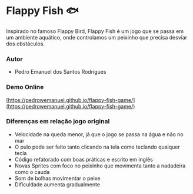# Flappy Fish 🐟

Inspirado no famoso Flappy Bird, Flappy Fish é um jogo que se passa em um ambiente aquático, onde controlamos um peixinho que precisa desviar dos obstáculos.

### Autor

- Pedro Emanuel dos Santos Rodrigues

### Demo Online

[https://pedrowemanuel.github.io/flappy-fish-game/](https://pedrowemanuel.github.io/flappy-fish-game/)

### Diferenças em relação jogo original

- Velocidade na queda menor, já que o jogo se passa na água e não no mar
- O pulo pode ser feito tanto clicando na tela como teclando qualquer tecla
- Código refatorado com boas práticas e escrito em inglês
- Novas Sprites com foco no peixinho que movimenta tanto a nadadeira como o cauda
- Som de bolhas movimentar o peixe
- Dificuldade aumenta gradualmente
